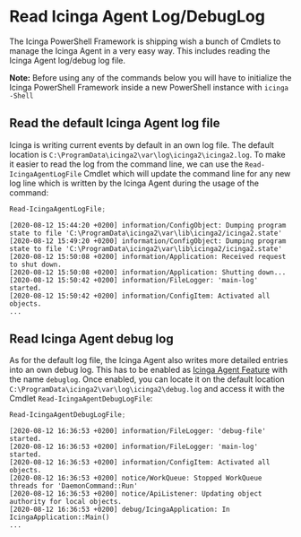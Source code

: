 # Read Icinga Agent Log/DebugLog

The Icinga PowerShell Framework is shipping wish a bunch of Cmdlets to manage the Icinga Agent in a very easy way. This includes reading the Icinga Agent log/debug log file.

**Note:** Before using any of the commands below you will have to initialize the Icinga PowerShell Framework inside a new PowerShell instance with `icinga -Shell`

## Read the default Icinga Agent log file

Icinga is writing current events by default in an own log file. The default location is `C:\ProgramData\icinga2\var\log\icinga2\icinga2.log`. To make it easier to read the log from the command line, we can use the `Read-IcingaAgentLogFile` Cmdlet which will update the command line for any new log line which is written by the Icinga Agent during the usage of the command:

```powershell
Read-IcingaAgentLogFile;
```

```text
[2020-08-12 15:44:20 +0200] information/ConfigObject: Dumping program state to file 'C:\ProgramData\icinga2\var\lib\icinga2/icinga2.state'
[2020-08-12 15:49:20 +0200] information/ConfigObject: Dumping program state to file 'C:\ProgramData\icinga2\var\lib\icinga2/icinga2.state'
[2020-08-12 15:50:08 +0200] information/Application: Received request to shut down.
[2020-08-12 15:50:08 +0200] information/Application: Shutting down...
[2020-08-12 15:50:42 +0200] information/FileLogger: 'main-log' started.
[2020-08-12 15:50:42 +0200] information/ConfigItem: Activated all objects.
...
```

## Read Icinga Agent debug log

As for the default log file, the Icinga Agent also writes more detailed entries into an own debug log. This has to be enabled as [Icinga Agent Feature](04-Manage-Icinga-Agent-Features.md) with the name `debuglog`. Once enabled, you can locate it on the default location `C:\ProgramData\icinga2\var\log\icinga2\debug.log` and access it with the Cmdlet `Read-IcingaAgentDebugLogFile`:

```powershell
Read-IcingaAgentDebugLogFile;
```

```text
[2020-08-12 16:36:53 +0200] information/FileLogger: 'debug-file' started.
[2020-08-12 16:36:53 +0200] information/FileLogger: 'main-log' started.
[2020-08-12 16:36:53 +0200] information/ConfigItem: Activated all objects.
[2020-08-12 16:36:53 +0200] notice/WorkQueue: Stopped WorkQueue threads for 'DaemonCommand::Run'
[2020-08-12 16:36:53 +0200] notice/ApiListener: Updating object authority for local objects.
[2020-08-12 16:36:53 +0200] debug/IcingaApplication: In IcingaApplication::Main()
...
```
